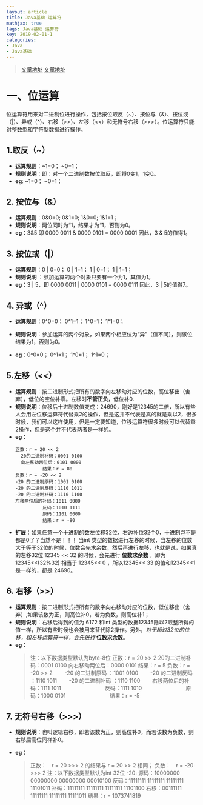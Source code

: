 ```yaml
---
layout: article
title: Java基础-运算符
mathjax: true
tags: Java基础 运算符
key: 2019-02-01-1
categories:
- Java
- Java基础
---
```

> [文章地址](https://www.cnblogs.com/chuijingjing/p/9405598.html)
> [文章地址](https://baijiahao.baidu.com/s?id=1659125201403697638&wfr=spider&for=pc)
# 一、位运算
位运算符用来对二进制位进行操作，包括按位取反（~）、按位与（&）、按位或（|）、异或（^）、右移（>>）、左移（<<）和无符号右移（>>>）。位运算符只能对整数型和字符型数据进行操作。
## 1.取反（~）
- **运算规则**：~1=0； ~0=1；
- **规则说明**：即：对一个二进制数按位取反，即将0变1，1变0。
- **eg**: ~1=0； ~0=1；
## 2. 按位与（&）
- **运算规则**：0&0=0; 0&1=0; 1&0=0; 1&1=1；
- **规则说明**：两位同时为“1，结果才为“1，否则为0。
- **eg**：3&5 即 0000 0011 & 0000 0101 = 0000 0001 因此，3 & 5的值得1。
## 3. 按位或（|）
- **运算规则**：0 | 0=0； 0 | 1=1； 1 | 0=1； 1 | 1=1；
- **规则说明** ：参加运算的两个对象只要有一个为1，其值为1。
- **eg**：3 | 5，即 0000 0011 | 0000 0101 = 0000 0111 因此，3 | 5的值得7。
## 4. 异或（^）
- **运算规则**：0^0=0； 0^1=1； 1^0=1； 1^1=0；

- **规则说明**：参加运算的两个对象，如果两个相应位为“异”（值不同），则该位结果为1，否则为0。
- **eg**：0^0=0； 0^1=1； 1^0=1； 1^1=0；
## 5.左移（<<）
- **运算规则**：按二进制形式把所有的数字向左移动对应的位数，高位移出（舍弃），低位的空位补零。左移时**不管正负**，低位补0.
- **规则说明**：位移后十进制数值变成：24690，刚好是12345的二倍，所以有些人会用左位移运算符代替乘2的操作，但是这并不代表是真的就是乘以2，很多时候，我们可以这样使用，但是一定要知道，位移运算符很多时候可以代替乘2操作，但是这个并不代表两者是一样的。
- **eg**：
  >
      正数：r = 20 << 2
        20的二进制补码：0001 0100
        向左移动两位后：0101 0000
                结果：r = 80
      负数：r = -20 << 2
      -20 的二进制原码：1001 0100
      -20 的二进制反码：1110 1011
      -20 的二进制补码：1110 1100
      左移两位后的补码：1011 0000
                反码：1010 1111
                原码：1101 0000
                结果：r = -80

- **扩展**：如果任意一个十进制的数左位移32位，右边补位32个0，十进制岂不是都是0了？当然不是！！！ 当int 类型的数据进行左移的时候，当左移的位数大于等于32位的时候，位数会先求余数，然后再进行左移，也就是说，如果真的左移32位 12345 << 32 的时候，会先进行 **位数求余数** ，即为 12345<<(32%32) 相当于 12345<< 0 ，所以12345<< 33 的值和12345<<1 是一样的，都是 24690。
## 6. 右移（>>）
- **运算规则**：按二进制形式把所有的数字向右移动对应的位数，低位移出（舍弃）,如果该数为正，则高位补0，若为负数，则高位补1；
- **规则说明**：右移后得到的值为 6172 和int 类型的数据12345除以2取整所得的值一样，所以有些时候也会被用来替代除2操作。另外，*对于超过32位的位移，和左移运算符一样，会先进行* **位数求余数**。
- **eg**：
  >注：以下数据类型默认为byte-8位
      正数：r = 20 >> 2
      20的二进制补码：0001 0100
      向右移动两位后：0000 0101
            结果：r = 5
        负数：r = -20 >> 2
      　　-20 的二进制原码 ：1001 0100
      　　-20 的二进制反码 ：1110 1011
      　　-20 的二进制补码 ：1110 1100
      　　右移两位后的补码：1111 1011
      　　　　　　　　反码：1111 1010
      　　　　　　　　原码：1000 0101
      　　　　　　　　结果：r = -5

## 7. 无符号右移（>>>）
- **规则说明**：也叫逻辑右移，即若该数为正，则高位补0，而若该数为负数，则右移后高位同样补0。
- **eg**：
  
  >正数：　r = 20 >>> 2 的结果与 r = 20 >> 2 相同；
      负数：　r = -20 >>> 2
      注：以下数据类型默认为int 32位
      -20:
      源码：10000000  00000000   00000000   00010100
      反码：11111111  11111111   11111111   11101011
      补码：11111111  11111111   11111111   11101100
      右移：00111111  11111111   11111111   11111011
      结果：r = 1073741819

